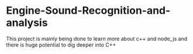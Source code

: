 # Engine-Sound-Recognition-and-analysis
This project is mainly being done to learn more about c++ and node_js and there is huge potential to dig deeper into C++
